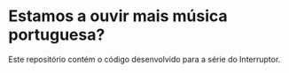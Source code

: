 # Estamos a ouvir mais música portuguesa?

Este repositório contém o código desenvolvido para a série do Interruptor.


